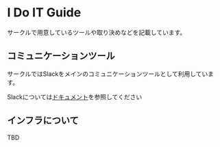 # I Do IT Guide

サークルで用意しているツールや取り決めなどを記載しています。

## コミュニケーションツール

サークルではSlackをメインのコミュニケーションツールとして利用しています。

Slackについては[ドキュメント](slack/README.md)を参照してください

## インフラについて

TBD
